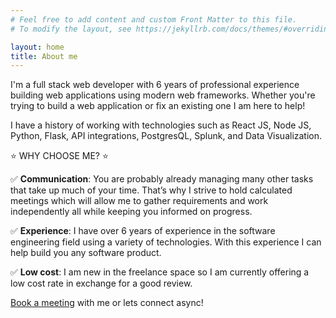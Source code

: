 ```yaml
---
# Feel free to add content and custom Front Matter to this file.
# To modify the layout, see https://jekyllrb.com/docs/themes/#overriding-theme-defaults

layout: home
title: About me
---
```


I'm a full stack web developer with 6 years of professional experience building web applications using modern web frameworks. Whether you're trying to build a web application or fix an existing one I am here to help!

I have a history of working with technologies such as React JS, Node JS, Python, Flask, API integrations, PostgresQL, Splunk, and Data Visualization.

⭐ WHY CHOOSE ME? ⭐

✅ **Communication**: You are probably already managing many other tasks that take up much of your time. That’s why I strive to hold calculated meetings which will allow me to gather requirements and work independently all while keeping you informed on progress.

✅ **Experience**: I have over 6 years of experience in the software engineering field using a variety of technologies. With this experience I can help build you any software product.

✅ **Low cost**: I am new in the freelance space so I am currently offering a low cost rate in exchange for a good review.

[Book a meeting](https://calendar.app.google/uZEc9znTLMt53r986) with me or lets connect async!